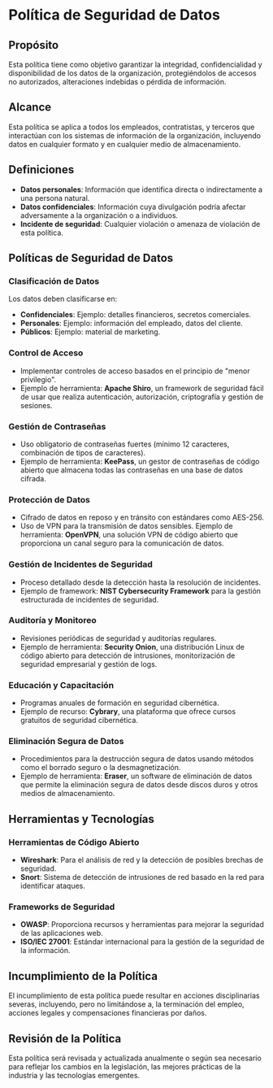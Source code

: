 # Política de Seguridad de Datos

## Propósito

Esta política tiene como objetivo garantizar la integridad, confidencialidad y disponibilidad de los datos de la organización, protegiéndolos de accesos no autorizados, alteraciones indebidas o pérdida de información.

## Alcance

Esta política se aplica a todos los empleados, contratistas, y terceros que interactúan con los sistemas de información de la organización, incluyendo datos en cualquier formato y en cualquier medio de almacenamiento.

## Definiciones

- **Datos personales**: Información que identifica directa o indirectamente a una persona natural.
- **Datos confidenciales**: Información cuya divulgación podría afectar adversamente a la organización o a individuos.
- **Incidente de seguridad**: Cualquier violación o amenaza de violación de esta política.

## Políticas de Seguridad de Datos

### Clasificación de Datos

Los datos deben clasificarse en:
- **Confidenciales**: Ejemplo: detalles financieros, secretos comerciales.
- **Personales**: Ejemplo: información del empleado, datos del cliente.
- **Públicos**: Ejemplo: material de marketing.

### Control de Acceso

- Implementar controles de acceso basados en el principio de "menor privilegio".
- Ejemplo de herramienta: **Apache Shiro**, un framework de seguridad fácil de usar que realiza autenticación, autorización, criptografía y gestión de sesiones.

### Gestión de Contraseñas

- Uso obligatorio de contraseñas fuertes (mínimo 12 caracteres, combinación de tipos de caracteres).
- Ejemplo de herramienta: **KeePass**, un gestor de contraseñas de código abierto que almacena todas las contraseñas en una base de datos cifrada.

### Protección de Datos

- Cifrado de datos en reposo y en tránsito con estándares como AES-256.
- Uso de VPN para la transmisión de datos sensibles. Ejemplo de herramienta: **OpenVPN**, una solución VPN de código abierto que proporciona un canal seguro para la comunicación de datos.

### Gestión de Incidentes de Seguridad

- Proceso detallado desde la detección hasta la resolución de incidentes.
- Ejemplo de framework: **NIST Cybersecurity Framework** para la gestión estructurada de incidentes de seguridad.

### Auditoría y Monitoreo

- Revisiones periódicas de seguridad y auditorías regulares.
- Ejemplo de herramienta: **Security Onion**, una distribución Linux de código abierto para detección de intrusiones, monitorización de seguridad empresarial y gestión de logs.

### Educación y Capacitación

- Programas anuales de formación en seguridad cibernética.
- Ejemplo de recurso: **Cybrary**, una plataforma que ofrece cursos gratuitos de seguridad cibernética.

### Eliminación Segura de Datos

- Procedimientos para la destrucción segura de datos usando métodos como el borrado seguro o la desmagnetización.
- Ejemplo de herramienta: **Eraser**, un software de eliminación de datos que permite la eliminación segura de datos desde discos duros y otros medios de almacenamiento.

## Herramientas y Tecnologías

### Herramientas de Código Abierto

- **Wireshark**: Para el análisis de red y la detección de posibles brechas de seguridad.
- **Snort**: Sistema de detección de intrusiones de red basado en la red para identificar ataques.

### Frameworks de Seguridad

- **OWASP**: Proporciona recursos y herramientas para mejorar la seguridad de las aplicaciones web.
- **ISO/IEC 27001**: Estándar internacional para la gestión de la seguridad de la información.

## Incumplimiento de la Política

El incumplimiento de esta política puede resultar en acciones disciplinarias severas, incluyendo, pero no limitándose a, la terminación del empleo, acciones legales y compensaciones financieras por daños.

## Revisión de la Política

Esta política será revisada y actualizada anualmente o según sea necesario para reflejar los cambios en la legislación, las mejores prácticas de la industria y las tecnologías emergentes.

